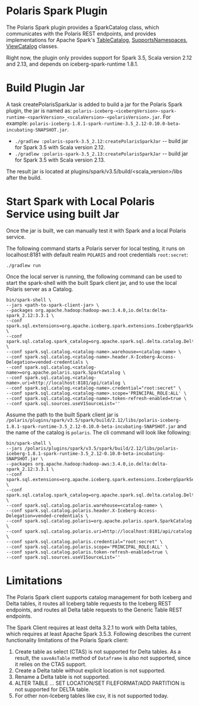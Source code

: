 <!--
  Licensed to the Apache Software Foundation (ASF) under one
  or more contributor license agreements.  See the NOTICE file
  distributed with this work for additional information
  regarding copyright ownership.  The ASF licenses this file
  to you under the Apache License, Version 2.0 (the
  "License"); you may not use this file except in compliance
  with the License.  You may obtain a copy of the License at
 
   http://www.apache.org/licenses/LICENSE-2.0
 
  Unless required by applicable law or agreed to in writing,
  software distributed under the License is distributed on an
  "AS IS" BASIS, WITHOUT WARRANTIES OR CONDITIONS OF ANY
  KIND, either express or implied.  See the License for the
  specific language governing permissions and limitations
  under the License.
-->

# Polaris Spark Plugin

The Polaris Spark plugin provides a SparkCatalog class, which communicates with the Polaris
REST endpoints, and provides implementations for Apache Spark's 
[TableCatalog](https://github.com/apache/spark/blob/v3.5.5/sql/catalyst/src/main/java/org/apache/spark/sql/connector/catalog/TableCatalog.java), 
[SupportsNamespaces](https://github.com/apache/spark/blob/v3.5.5/sql/catalyst/src/main/java/org/apache/spark/sql/connector/catalog/SupportsNamespaces.java), 
[ViewCatalog](https://github.com/apache/spark/blob/v3.5.5/sql/catalyst/src/main/java/org/apache/spark/sql/connector/catalog/ViewCatalog.java) classes.

Right now, the plugin only provides support for Spark 3.5, Scala version 2.12 and 2.13,
and depends on iceberg-spark-runtime 1.8.1.

# Build Plugin Jar
A task createPolarisSparkJar is added to build a jar for the Polaris Spark plugin, the jar is named as:
`polaris-iceberg-<icebergVersion>-spark-runtime-<sparkVersion>_<scalaVersion>-<polarisVersion>.jar`. For example:
`polaris-iceberg-1.8.1-spark-runtime-3.5_2.12-0.10.0-beta-incubating-SNAPSHOT.jar`.

- `./gradlew :polaris-spark-3.5_2.12:createPolarisSparkJar` -- build jar for Spark 3.5 with Scala version 2.12.
- `./gradlew :polaris-spark-3.5_2.13:createPolarisSparkJar` -- build jar for Spark 3.5 with Scala version 2.13.

The result jar is located at plugins/spark/v3.5/build/<scala_version>/libs after the build.

# Start Spark with Local Polaris Service using built Jar
Once the jar is built, we can manually test it with Spark and a local Polaris service.

The following command starts a Polaris server for local testing, it runs on localhost:8181 with default
realm `POLARIS` and root credentials `root:secret`:
```shell
./gradlew run
```

Once the local server is running, the following command can be used to start the spark-shell with the built Spark client
jar, and to use the local Polaris server as a Catalog.

```shell
bin/spark-shell \
--jars <path-to-spark-client-jar> \
--packages org.apache.hadoop:hadoop-aws:3.4.0,io.delta:delta-spark_2.12:3.3.1 \
--conf spark.sql.extensions=org.apache.iceberg.spark.extensions.IcebergSparkSessionExtensions,io.delta.sql.DeltaSparkSessionExtension \
--conf spark.sql.catalog.spark_catalog=org.apache.spark.sql.delta.catalog.DeltaCatalog \
--conf spark.sql.catalog.<catalog-name>.warehouse=<catalog-name> \
--conf spark.sql.catalog.<catalog-name>.header.X-Iceberg-Access-Delegation=vended-credentials \
--conf spark.sql.catalog.<catalog-name>=org.apache.polaris.spark.SparkCatalog \
--conf spark.sql.catalog.<catalog-name>.uri=http://localhost:8181/api/catalog \
--conf spark.sql.catalog.<catalog-name>.credential="root:secret" \
--conf spark.sql.catalog.<catalog-name>.scope='PRINCIPAL_ROLE:ALL' \
--conf spark.sql.catalog.<catalog-name>.token-refresh-enabled=true \
--conf spark.sql.sources.useV1SourceList=''
```

Assume the path to the built Spark client jar is
`/polaris/plugins/spark/v3.5/spark/build/2.12/libs/polaris-iceberg-1.8.1-spark-runtime-3.5_2.12-0.10.0-beta-incubating-SNAPSHOT.jar`
and the name of the catalog is `polaris`. The cli command will look like following:

```shell
bin/spark-shell \
--jars /polaris/plugins/spark/v3.5/spark/build/2.12/libs/polaris-iceberg-1.8.1-spark-runtime-3.5_2.12-0.10.0-beta-incubating-SNAPSHOT.jar \
--packages org.apache.hadoop:hadoop-aws:3.4.0,io.delta:delta-spark_2.12:3.3.1 \
--conf spark.sql.extensions=org.apache.iceberg.spark.extensions.IcebergSparkSessionExtensions,io.delta.sql.DeltaSparkSessionExtension \
--conf spark.sql.catalog.spark_catalog=org.apache.spark.sql.delta.catalog.DeltaCatalog \
--conf spark.sql.catalog.polaris.warehouse=<catalog-name> \
--conf spark.sql.catalog.polaris.header.X-Iceberg-Access-Delegation=vended-credentials \
--conf spark.sql.catalog.polaris=org.apache.polaris.spark.SparkCatalog \
--conf spark.sql.catalog.polaris.uri=http://localhost:8181/api/catalog \
--conf spark.sql.catalog.polaris.credential="root:secret" \
--conf spark.sql.catalog.polaris.scope='PRINCIPAL_ROLE:ALL' \
--conf spark.sql.catalog.polaris.token-refresh-enabled=true \
--conf spark.sql.sources.useV1SourceList=''
```

# Limitations
The Polaris Spark client supports catalog management for both Iceberg and Delta tables, it routes all Iceberg table 
requests to the Iceberg REST endpoints, and routes all Delta table requests to the Generic Table REST endpoints.

The Spark Client requires at least delta 3.2.1 to work with Delta tables, which requires at least Apache Spark 3.5.3.
Following describes the current functionality limitations of the Polaris Spark client:
1) Create table as select (CTAS) is not supported for Delta tables. As a result, the `saveAsTable` method of `Dataframe`
   is also not supported, since it relies on the CTAS support.
2) Create a Delta table without explicit location is not supported.
3) Rename a Delta table is not supported.
4) ALTER TABLE ... SET LOCATION/SET FILEFORMAT/ADD PARTITION is not supported for DELTA table.
5) For other non-Iceberg tables like csv, it is not supported today.

